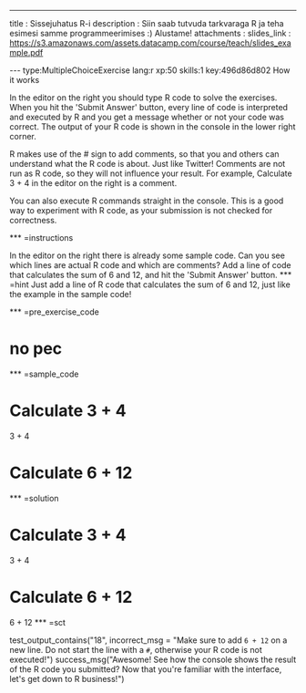 ---
title       : Sissejuhatus R-i
description : Siin saab tutvuda tarkvaraga R ja teha esimesi samme programmeerimises :) Alustame!
attachments :
  slides_link : https://s3.amazonaws.com/assets.datacamp.com/course/teach/slides_example.pdf

--- type:MultipleChoiceExercise lang:r xp:50 skills:1 key:496d86d802
How it works

In the editor on the right you should type R code to solve the exercises. When you hit the 'Submit Answer' button, every line of code is interpreted and executed by R and you get a message whether or not your code was correct. The output of your R code is shown in the console in the lower right corner.

R makes use of the # sign to add comments, so that you and others can understand what the R code is about. Just like Twitter! Comments are not run as R code, so they will not influence your result. For example, Calculate 3 + 4 in the editor on the right is a comment.

You can also execute R commands straight in the console. This is a good way to experiment with R code, as your submission is not checked for correctness.

*** =instructions

In the editor on the right there is already some sample code. Can you see which lines are actual R code and which are comments?
Add a line of code that calculates the sum of 6 and 12, and hit the 'Submit Answer' button.
*** =hint Just add a line of R code that calculates the sum of 6 and 12, just like the example in the sample code!

*** =pre_exercise_code

# no pec
*** =sample_code

# Calculate 3 + 4
3 + 4

# Calculate 6 + 12
*** =solution

# Calculate 3 + 4
3 + 4

# Calculate 6 + 12
6 + 12
*** =sct

test_output_contains("18", incorrect_msg = "Make sure to add `6 + 12` on a new line. Do not start the line with a `#`, otherwise your R code is not executed!")
success_msg("Awesome! See how the console shows the result of the R code you submitted? Now that you're familiar with the interface, let's get down to R business!")

